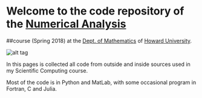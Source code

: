 # Welcome to the code repository of the [**Numerical Analysis**](http://helios.physics.howard.edu/~deleo/MATH247/)

##course (Spring 2018) at the [Dept. of Mathematics](http://coas.howard.edu/mathematics/) of [Howard University](https://www2.howard.edu/).

![alt tag](http://helios.physics.howard.edu/~deleo/scientific-computing.png)

In this pages is collected all code from outside and inside sources used in my Scientific Computing course.

Most of the code is in Python and MatLab, with some occasional program in Fortran, C and Julia.